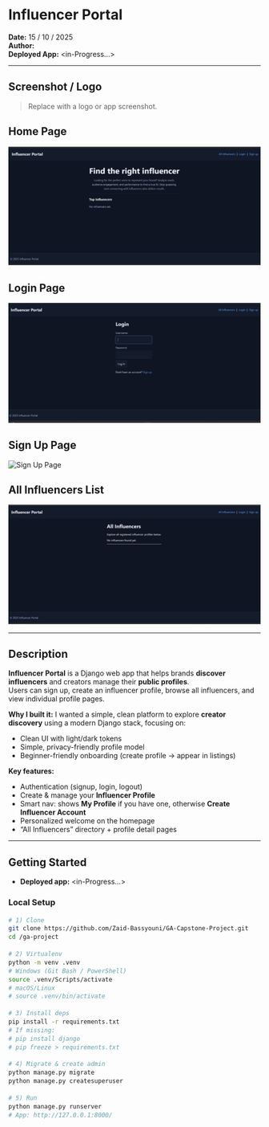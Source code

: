 #  Influencer Portal

**Date:** 15 / 10 / 2025  
**Author:** <Your Zaid AL-Bassyouni>  
**Deployed App:** <in-Progress...>

---

##  Screenshot / Logo
> Replace with a logo or app screenshot.
##  Home Page
![Home Page](main_app/static/images/Home%20Page.png)

##  Login Page
![Login Page](main_app/static/images/login-user.png)

##  Sign Up Page
![Sign Up Page](main_app/static/images/sigup.png)

##  All Influencers List
![All Influencers List](main_app/static/images/All%20influencers%20list.png)

---

##  Description
**Influencer Portal** is a Django web app that helps brands **discover influencers** and creators manage their **public profiles**.  
Users can sign up, create an influencer profile, browse all influencers, and view individual profile pages.

**Why I built it:** I wanted a simple, clean platform to explore **creator discovery** using a modern Django stack, focusing on:
- Clean UI with light/dark tokens
- Simple, privacy-friendly profile model
- Beginner-friendly onboarding (create profile → appear in listings)

**Key features:**
-  Authentication (signup, login, logout)
-  Create & manage your **Influencer Profile**
-  Smart nav: shows **My Profile** if you have one, otherwise **Create Influencer Account**
-  Personalized welcome on the homepage 
-  “All Influencers” directory + profile detail pages

---

##  Getting Started
- **Deployed app:** <in-Progress...>

### Local Setup
```bash
# 1) Clone
git clone https://github.com/Zaid-Bassyouni/GA-Capstone-Project.git
cd /ga-project

# 2) Virtualenv
python -m venv .venv
# Windows (Git Bash / PowerShell)
source .venv/Scripts/activate
# macOS/Linux
# source .venv/bin/activate

# 3) Install deps
pip install -r requirements.txt
# If missing:
# pip install django
# pip freeze > requirements.txt

# 4) Migrate & create admin
python manage.py migrate
python manage.py createsuperuser

# 5) Run
python manage.py runserver
# App: http://127.0.0.1:8000/

